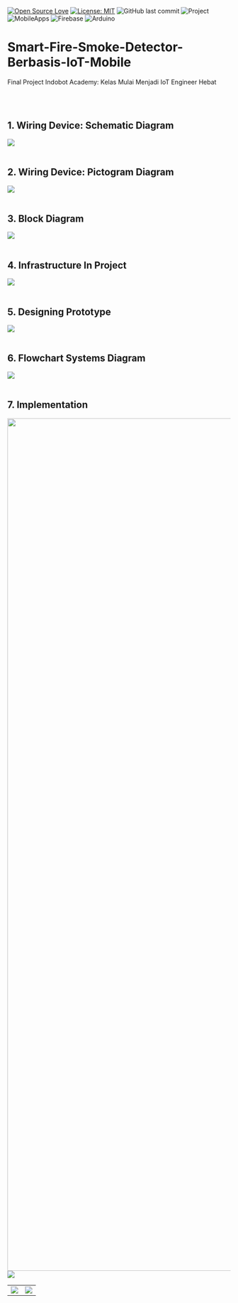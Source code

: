 [![Open Source Love](https://badges.frapsoft.com/os/v1/open-source.svg?style=flat)](https://github.com/ellerbrock/open-source-badges/)
[![License: MIT](https://img.shields.io/badge/License-MIT-green.svg)](https://opensource.org/licenses/MIT)
![GitHub last commit](https://img.shields.io/github/last-commit/devancakra/Smart-Fire-Smoke-Detector-Berbasis-IoT-Mobile)
![Project](https://img.shields.io/badge/Project-Mobile%20of%20Things-light.svg?style=flat&logo=github&logoColor=white&color=bcbcbc)
![MobileApps](https://img.shields.io/badge/Mobile%20Apps-MIT-%2DApp-%2DInventor-light.svg?style=flat&logo=android&logoColor=white&color=bcbcbc)
![Firebase](https://img.shields.io/badge/Database-Firebase-light.svg?style=flat&logo=firebase&logoColor=white&color=bcbcbc)
![Arduino](https://img.shields.io/badge/Tools-Arduino%20IDE-light.svg?style=flat&logo=arduino&logoColor=white&color=bcbcbc)

# Smart-Fire-Smoke-Detector-Berbasis-IoT-Mobile
Final Project Indobot Academy: Kelas Mulai Menjadi IoT Engineer Hebat

<br/><br/>

## 1. Wiring Device: Schematic Diagram
<img src="https://user-images.githubusercontent.com/54527592/230712347-46f2d325-6f03-488e-8b79-b0f987550dee.jpg">
<br/><br/>

## 2. Wiring Device: Pictogram Diagram
<img src="https://user-images.githubusercontent.com/54527592/230712584-0eeead02-6707-4474-a973-2b69ad8521e0.jpg">
<br/><br/>

## 3. Block Diagram
<img src="https://user-images.githubusercontent.com/54527592/230714375-b773c927-3c82-4036-a520-8a1a20df778b.jpg">
<br/><br/>

## 4. Infrastructure In Project
<img src="https://user-images.githubusercontent.com/54527592/230712698-474c1d89-dd63-415c-b8d8-b0f37af09048.jpg">
<br/><br/>

## 5. Designing Prototype
<img src="https://user-images.githubusercontent.com/54527592/230714098-e75e4eb4-e150-4660-a591-94e8451a21f4.jpg">
<br/><br/>

## 6. Flowchart Systems Diagram
<img src="https://user-images.githubusercontent.com/54527592/230714390-5fc20ed4-4e2c-436f-b432-52fd6aa4cc0a.jpg">
<br/><br/>

## 7. Implementation
<table border="0">
  <img src="https://user-images.githubusercontent.com/54527592/230714068-daaa11fd-2d23-4870-95c4-b946df4f036b.JPG" style="width:1920px;">
  <img src="https://user-images.githubusercontent.com/54527592/230712751-33315d3e-0264-49d5-be01-26cca253053e.JPG">
  <tr>
    <td><img src="https://user-images.githubusercontent.com/54527592/230712782-dc6db3e1-b8d2-40e3-8a2d-8d55158c4a8d.png"></td>
    <td><img src="https://user-images.githubusercontent.com/54527592/230712794-f99306df-482b-4232-8f65-bf8caaec16e2.jpg"></td>
  </tr>
</table>
<br/><br/>

